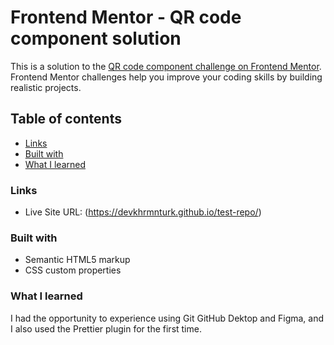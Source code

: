 # Frontend Mentor - QR code component solution

This is a solution to the [QR code component challenge on Frontend Mentor](https://www.frontendmentor.io/challenges/qr-code-component-iux_sIO_H). Frontend Mentor challenges help you improve your coding skills by building realistic projects. 

## Table of contents

- [Links](#links)
- [Built with](#built-with)
- [What I learned](#what-i-learned)

### Links

- Live Site URL: (https://devkhrmnturk.github.io/test-repo/)

### Built with

- Semantic HTML5 markup
- CSS custom properties

### What I learned

I had the opportunity to experience using Git GitHub Dektop and Figma, and I also used the Prettier plugin for the first time.

